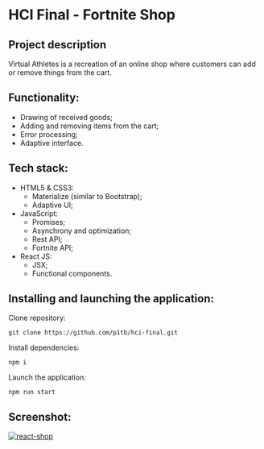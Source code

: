 # HCI Final - Fortnite Shop

## Project description
Virtual Athletes is a recreation of an online shop where customers can add or remove things from the cart. 

## Functionality:
- Drawing of received goods;
- Adding and removing items from the cart;
- Error processing;
- Adaptive interface.

## Tech stack:
- HTML5 & CSS3:
  - Materialize (similar to Bootstrap);
  - Adaptive UI;
- JavaScript:
  - Promises;
  - Asynchrony and optimization;
  - Rest API;
  - Fortnite API;
- React JS:
  - JSX;
  - Functional components.

## Installing and launching the application:
Clone repository:

    git clone https://github.com/p1tb/hci-final.git

Install dependencies:

    npm i

Launch the application:

    npm run start


## Screenshot:

[![react-shop](https://i.imgur.com/CAQO2jp.png)](https://p1tb.github.io/hci-final/)
